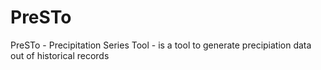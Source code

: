 # PreSTo
PreSTo - Precipitation Series Tool - is a tool to generate precipiation data out of historical records
